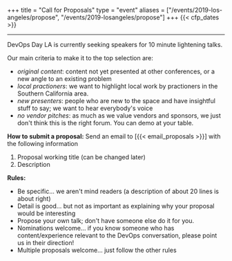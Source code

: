 +++
title = "Call for Proposals"
type = "event"
aliases = ["/events/2019-los-angeles/propose", "/events/2019-losangeles/propose"]
+++
  {{< cfp_dates >}}

---
DevOps Day LA is currently seeking speakers for 10 minute lightening talks.

Our main criteria to make it to the top selection are:

- _original content_: content not yet presented at other conferences, or a new angle to an existing problem
- _local practioners_: we want to highlight local work by practioners in the Southern California area.
- _new presenters_: people who are new to the space and have insightful stuff to say; we want to hear everybody's voice
- _no vendor pitches_: as much as we value vendors and sponsors, we just don't think this is the right forum. You can demo at your table.

**How to submit a proposal:** Send an email to [{{< email_proposals >}}] with the following information
1. Proposal working title (can be changed later)</li>
2. Description

**Rules:**
* Be specific... we aren't mind readers (a description of about 20 lines is about right)
* Detail is good... but not as important as explaining why your proposal would be interesting
* Propose your own talk; don't have someone else do it for you.
* Nominations welcome... if you know someone who has content/experience relevant to the DevOps conversation, please point us in their direction!
* Multiple proposals welcome... just follow the other rules
